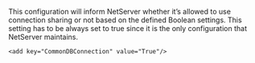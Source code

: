 <properties date="2016-05-10"
SortOrder="96"
/>

 

This configuration will inform NetServer whether it’s allowed to use connection sharing or not based on the defined Boolean settings. This setting has to be always set to true since it is the only configuration that NetServer maintains. 

 

```
<add key="CommonDBConnection" value="True"/>

 
```
